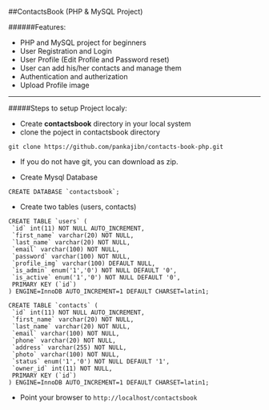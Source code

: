 ##ContactsBook (PHP & MySQL Project)

######Features:

- PHP and MySQL project for beginners
- User Registration and Login
- User Profile (Edit Profile and Password reset)
- User can add his/her contacts and manage them
- Authentication and autherization
- Upload Profile image

---

#####Steps to setup Project localy:

- Create **contactsbook** directory in your local system
- clone the poject in contactsbook directory

`git clone https://github.com/pankajibn/contacts-book-php.git`

- If you do not have git, you can download as zip.

- Create Mysql Database

```
CREATE DATABASE `contactsbook`;
```

- Create two tables (users, contacts)

```
CREATE TABLE `users` (
 `id` int(11) NOT NULL AUTO_INCREMENT,
 `first_name` varchar(20) NOT NULL,
 `last_name` varchar(20) NOT NULL,
 `email` varchar(100) NOT NULL,
 `password` varchar(100) NOT NULL,
 `profile_img` varchar(100) DEFAULT NULL,
 `is_admin` enum('1','0') NOT NULL DEFAULT '0',
 `is_active` enum('1','0') NOT NULL DEFAULT '0',
 PRIMARY KEY (`id`)
) ENGINE=InnoDB AUTO_INCREMENT=1 DEFAULT CHARSET=latin1;
```

```
CREATE TABLE `contacts` (
 `id` int(11) NOT NULL AUTO_INCREMENT,
 `first_name` varchar(20) NOT NULL,
 `last_name` varchar(20) NOT NULL,
 `email` varchar(100) NOT NULL,
 `phone` varchar(20) NOT NULL,
 `address` varchar(255) NOT NULL,
 `photo` varchar(100) NOT NULL,
 `status` enum('1','0') NOT NULL DEFAULT '1',
 `owner_id` int(11) NOT NULL,
 PRIMARY KEY (`id`)
) ENGINE=InnoDB AUTO_INCREMENT=1 DEFAULT CHARSET=latin1;
```

- Point your browser to
  `http://localhost/contactsbook`
